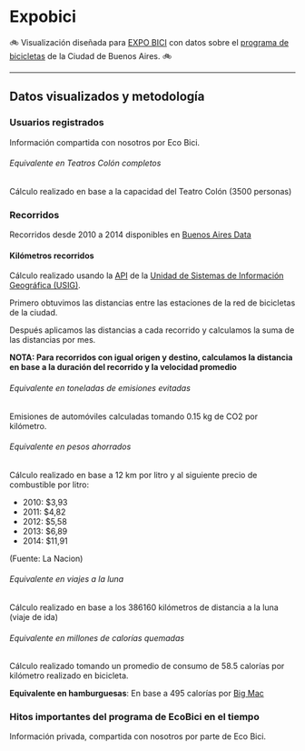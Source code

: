# Expobici

:bike: Visualización diseñada para [EXPO BICI](http://www.expobiciarg.com/) con datos sobre el [programa de bicicletas](http://ecobici.buenosaires.gob.ar/) de la Ciudad de Buenos Aires. :bike: 

***

## Datos visualizados y metodología

### Usuarios registrados 

Información compartida con nosotros por Eco Bici.

###### Equivalente en Teatros Colón completos

Cálculo realizado en base a la capacidad del Teatro Colón (3500 personas)
  
### Recorridos

Recorridos desde 2010 a 2014 disponibles en [Buenos Aires Data](http://data.buenosaires.gob.ar/)

#### Kilómetros recorridos

Cálculo realizado usando la [API](http://servicios.usig.buenosaires.gob.ar/usig-js/3.0/doc/) de la [Unidad de Sistemas de Información Geográfica (USIG)](http://www.buenosaires.gob.ar/asi/mapas). 

Primero obtuvimos las distancias entre las estaciones de la red de bicicletas de la ciudad.

Después aplicamos las distancias a cada recorrido y calculamos la suma de las distancias por mes.

**NOTA: Para recorridos con igual origen y destino, calculamos la distancia en base a la duración del recorrido y la velocidad promedio**

###### Equivalente en toneladas de emisiones evitadas

Emisiones de automóviles calculadas tomando 0.15 kg de CO2 por kilómetro.

###### Equivalente en pesos ahorrados

Cálculo realizado en base a 12 km por litro y al siguiente precio de combustible por litro:
* 2010: $3,93
* 2011: $4,82
* 2012: $5,58
* 2013: $6,89
* 2014: $11,91

(Fuente: La Nacion)

###### Equivalente en viajes a la luna

Cálculo realizado en base a los 386160 kilómetros de distancia a la luna (viaje de ida)

###### Equivalente en millones de calorías quemadas

Cálculo realizado tomando un promedio de consumo de 58.5 calorías por kilómetro realizado en bicicleta.

**Equivalente en hamburguesas**: En base a 495 calorías por [Big Mac](http://www.mcdonalds.es/calidad/informacion-nutricional)

### Hitos importantes del programa de EcoBici en el tiempo

Información privada, compartida con nosotros por parte de Eco Bici.


